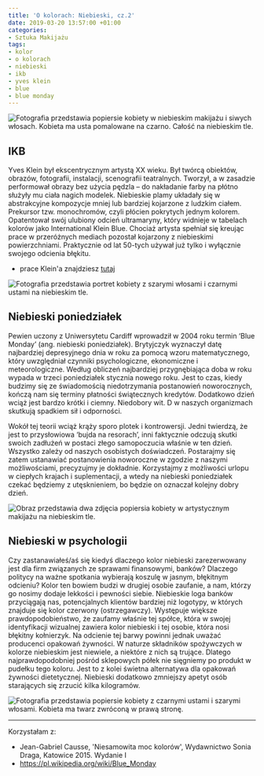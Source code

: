 ```yaml
---
title: 'O kolorach: Niebieski, cz.2'
date: 2019-03-20 13:57:00 +01:00
categories:
- Sztuka Makijażu
tags:
- kolor
- o kolorach
- niebieski
- ikb
- yves klein
- blue
- blue monday
---
```


![Fotografia przedstawia popiersie kobiety w niebieskim makijażu i siwych włosach. Kobieta ma usta pomalowane na czarno. Całość na niebieskim tle.](https://assets0.ello.co/uploads/asset/attachment/9236231/ello-optimized-37278dff.jpg)

## IKB

Yves Klein był ekscentrycznym artystą XX wieku. Był twórcą obiektów, obrazów, fotografii, instalacji, scenografii teatralnych. Tworzył, a w zasadzie performował obrazy bez użycia pędzla – do nakładanie farby na płótno służyły mu ciała nagich modelek. Niebieskie plamy układały się w abstrakcyjne kompozycje mniej lub bardziej kojarzone z ludzkim ciałem. Prekursor tzw. monochromów, czyli płócien pokrytych jednym kolorem. Opatentował swój ulubiony odcień ultramaryny, który widnieje w tabelach kolorów jako International Klein Blue. Chociaż artysta spełniał się kreując prace w przeróżnych mediach pozostał kojarzony z niebieskimi powierzchniami. Praktycznie od lat 50-tych używał już tylko i wyłącznie swojego odcienia błękitu. 

* prace Klein'a znajdziesz [tutaj](http://www.yvesklein.com/)

![Fotografia przedstawia portret kobiety z szarymi włosami i czarnymi ustami na niebieskim tle.](https://assets1.ello.co/uploads/asset/attachment/9236238/ello-optimized-cace7e22.jpg)

## Niebieski poniedziałek

Pewien uczony z Uniwersytetu Cardiff wprowadził w 2004 roku termin ‘Blue Monday’ (ang. niebieski poniedziałek). Brytyjczyk wyznaczył datę najbardziej depresyjnego dnia w roku za pomocą wzoru matematycznego, który uwzględniał czynniki psychologiczne, ekonomiczne i meteorologiczne. Według obliczeń najbardziej przygnębiająca doba w roku wypada w trzeci poniedziałek stycznia nowego roku. Jest to czas, kiedy budzimy się ze świadomością niedotrzymania postanowień noworocznych, kończą nam się terminy płatności świątecznych kredytów. Dodatkowo dzień wciąż jest bardzo krótki i ciemny. Niedobory wit. D w naszych organizmach skutkują spadkiem sił i odporności. 

Wokół tej teorii wciąż krąży sporo plotek i kontrowersji. Jedni twierdzą, że jest to przysłowiowa ‘bujda na resorach’, inni faktycznie odczują skutki swoich zadłużeń w postaci złego samopoczucia właśnie w ten dzień. Wszystko zależy od naszych osobistych doświadczeń. Postarajmy się zatem ustanawiać postanowienia noworoczne w zgodzie z naszymi możliwościami, precyzujmy je dokładnie. Korzystajmy z możliwości urlopu w ciepłych krajach i suplementacji, a wtedy na niebieski poniedziałek czekać będziemy z utęsknieniem, bo będzie on oznaczał kolejny dobry dzień.

![Obraz przedstawia dwa zdjęcia popiersia kobiety w artystycznym makijażu na niebieskim tle.](https://assets0.ello.co/uploads/asset/attachment/9236239/ello-optimized-f80a8a2d.jpg)


## Niebieski w psychologii

Czy zastanawiałeś/aś się kiedyś dlaczego kolor niebieski zarezerwowany jest dla firm związanych ze sprawami finansowymi, banków? Dlaczego politycy na ważne spotkania wybierają koszulę w jasnym, błękitnym odcieniu? Kolor ten bowiem budzi w drugiej osobie zaufanie, a nam, którzy go nosimy dodaje lekkości i pewności siebie. Niebieskie loga banków przyciągają nas, potencjalnych klientów bardziej niż logotypy, w których znajduje się kolor czerwony (ostrzegawczy). Występuje większe prawdopodobieństwo, że zaufamy właśnie tej spółce, która w swojej identyfikacji wizualnej zawiera kolor niebieski i tej osobie, która nosi błękitny kołnierzyk.
Na odcienie tej barwy powinni jednak uważać producenci opakowań żywności. W naturze składników spożywczych w kolorze niebieskim jest niewiele, a niektóre z nich są trujące. Dlatego najprawdopodobniej pośród sklepowych półek nie sięgniemy po produkt w pudełku tego koloru. Jest to z kolei świetna alternatywa dla opakowań żywności dietetycznej. Niebieski dodatkowo zmniejszy apetyt osób starających się zrzucić kilka kilogramów. 

![Fotografia przedstawia popiersie kobiety z czarnymi ustami i szarymi włosami. Kobieta ma twarz zwróconą w prawą stronę.](https://assets2.ello.co/uploads/asset/attachment/9236237/ello-optimized-8fd43119.jpg)

----------------

Korzystałam z:

* Jean-Gabriel Causse, 'Niesamowita moc kolorów', Wydawnictwo Sonia Draga, Katowice 2015. Wydanie I
* https://pl.wikipedia.org/wiki/Blue_Monday
